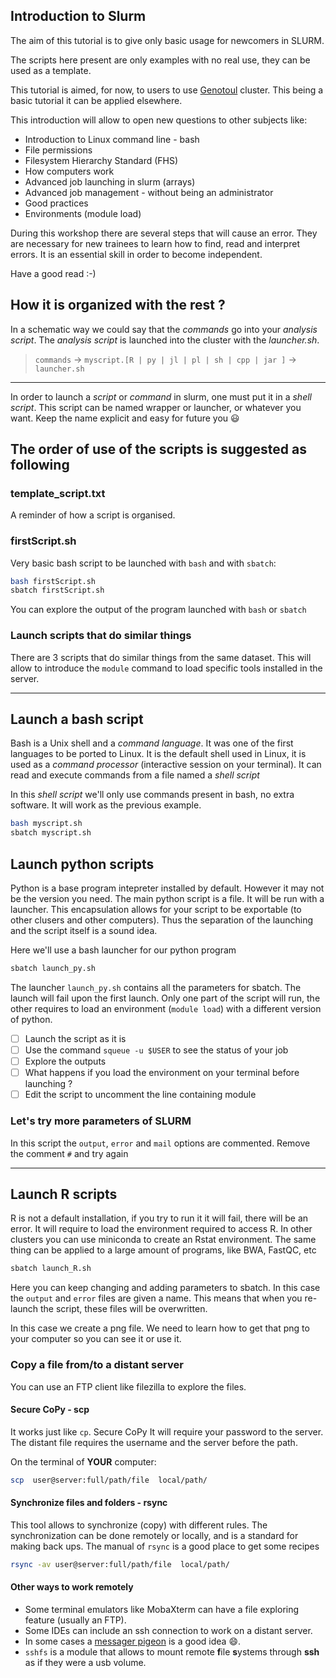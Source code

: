 ## Introduction to Slurm

The aim of this tutorial is to give only basic usage for newcomers in SLURM.

The scripts here present are only examples with no real use, they can be used as a template.

This tutorial is aimed, for now, to users to use [Genotoul](https://bioinfo.genotoul.fr/) cluster. 
This being a basic tutorial it can be applied elsewhere.

This introduction will allow to open new questions to other subjects like:

* Introduction to Linux command line - bash
* File permissions
* Filesystem Hierarchy Standard (FHS)
* How computers work
* Advanced job launching in slurm (arrays)
* Advanced job management - without being an administrator
* Good practices
* Environments (module load)

During this workshop there are several steps that will cause an error.
They are necessary for new trainees to learn how to find, read and interpret errors.
It is an essential skill in order to become independent.

Have a good read :-)

## How it is organized with the rest ?

In a schematic way we could say that the _commands_ go into your _analysis script_.
The _analysis script_ is launched into the cluster with the _launcher.sh_.

> `commands` -> `myscript.[R | py | jl | pl | sh | cpp | jar ]` -> `launcher.sh`

--------

In order to launch a _script_ or _command_ in slurm, one must put it in a _shell script_.
This script can be named wrapper or launcher, or whatever you want.
Keep the name explicit and easy for future you :smiley:



## The order of use of the scripts is suggested as following

### template_script.txt

A reminder of how a script is organised.

### firstScript.sh

Very basic bash script to be launched with `bash` and with `sbatch`:

```bash
bash firstScript.sh
sbatch firstScript.sh
```
You can explore the output of the program launched with `bash` or `sbatch`


### Launch scripts that do similar things

There are 3 scripts that do similar things from the same dataset.
This will allow to introduce the `module` command to load specific tools installed in the server.

--------


## Launch a bash script

Bash is a Unix shell and a _command language_.
It was one of the first languages to be ported to Linux.
It is the default shell used in Linux, it is used as a _command processor_ (interactive session on your terminal).
It can read and execute commands from a file named a _shell script_

In this _shell script_ we'll only use commands present in bash, no extra software.
It will work as the previous example.


```bash
bash myscript.sh
sbatch myscript.sh
```


## Launch python scripts

Python is a base program intepreter installed by default.
However it may not be the version you need.
The main python script is a file. It will be run with a launcher.
This encapsulation allows for your script to be exportable (to other clusers and other computers).
Thus the separation of the launching and the script itself is a sound idea.

Here we'll use a bash launcher for our python program

```bash
sbatch launch_py.sh
```

The launcher `launch_py.sh` contains all the parameters for sbatch.
The launch will fail upon the first launch.
Only one part of the script will run, the other requires to load an environment (`module load`) with a different version of python.

- [ ] Launch the script as it is
- [ ] Use the command `squeue -u $USER` to see the status of your job
- [ ] Explore the outputs
- [ ] What happens if you load the environment on your terminal before launching ?
- [ ] Edit the script to uncomment the line containing module

### Let's try more parameters of SLURM
In this script the `output`, `error` and `mail` options are commented.
Remove the comment `#` and try again

--------

## Launch R scripts

R is not a default installation, if you try to run it it will fail, there will be an error.
It will require to load the environment required to access R.
In other clusters you can use miniconda to create an Rstat environment.
The same thing can be applied to a large amount of programs, like BWA, FastQC, etc

```bash
sbatch launch_R.sh
```

Here you can keep changing and adding parameters to sbatch.
In this case the `output` and `error` files are given a name.
This means that when you re-launch the script, these files will be overwritten.

In this case we create a png file.
We need to learn how to get that png to your computer so you can see it or use it.

### Copy a file from/to a distant server

You can use an FTP client like filezilla to explore the files.


#### Secure CoPy - scp

It works just like `cp`.
Secure CoPy It will require your password to the server.
The distant file requires the username and the server before the path.

On the terminal of **YOUR** computer:

```bash
scp  user@server:full/path/file  local/path/ 
```

#### Synchronize files and folders - rsync


This tool allows to synchronize (copy) with different rules.
The synchronization can be done remotely or locally, and is a standard for making back ups.
The manual of `rsync` is a good place to get some recipes

```bash
rsync -av user@server:full/path/file  local/path/
```

#### Other ways to work remotely

- Some terminal emulators like MobaXterm can have a file exploring feature (usually an FTP).
- Some IDEs can include an ssh connection to work on a distant server.
- In some cases a [messager pigeon](https://www.tomshardware.com/news/yes-a-pigeon-is-still-faster-than-gigabit-fiber-internet) is a good idea :smile:.
- `sshfs` is a module that allows to mount remote **f**ile **s**ystems through **ssh** as if they were a usb volume.
